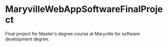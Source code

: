 # MaryvilleWebAppSoftwareFinalProject
Final project for Master's degree course at Maryville for software development degree.
